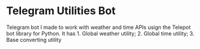 # Telegram Utilities Bot

Telegram bot I made to work with weather and time APIs usign the Telepot bot library for Python.
It has
	1. Global weather utility;
	2. Global time utility;
	3. Base converting utility


